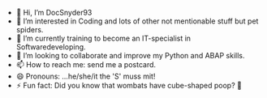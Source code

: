 - 👋 Hi, I’m DocSnyder93
- 👀 I’m interested in Coding and lots of other not mentionable stuff but pet spiders. 
- 🌱 I’m currently training to become an IT-specialist in Softwaredeveloping.
- 💞️ I’m looking to collaborate and improve my Python and ABAP skills.
- 📫 How to reach me: send me a postcard.
- 😄 Pronouns: ...he/she/it the 'S' muss mit!
- ⚡ Fun fact: Did you know that wombats have cube-shaped poop? 🐾

<!---
DocSnyder93/DocSnyder93 is a ✨ special ✨ repository because its `README.md` (this file) appears on your GitHub profile.
You can click the Preview link to take a look at your changes.
--->
